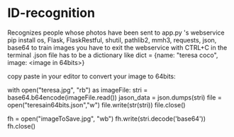 # ID-recognition
Recognizes people whose photos have been sent to app.py 's webservice
pip install os, Flask, FlaskRestful, shutil, pathlib2, mmh3, requests, json, base64
to train images you have to exit the webservice with CTRL+C in the terminal
.json file has to be a dictionary like    dict = {name: "teresa coco", image: <image in 64bits>}


 copy paste in your editor to convert your image to 64bits:
 
with open("teresa.jpg", "rb") as imageFile:
    stri = base64.b64encode(imageFile.read())
    jason_data = json.dumps(stri)
file = open("teresain64bits.json","w")
file.write(str(stri))
file.close()

fh = open("imageToSave.jpg", "wb")
fh.write(stri.decode('base64'))
fh.close()

